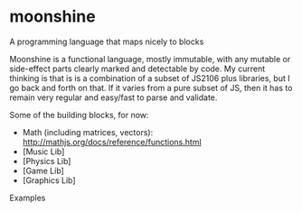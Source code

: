# moonshine
A programming language that maps nicely to blocks

Moonshine is a functional language, mostly immutable, with any mutable or side-effect parts clearly marked and detectable by code. My current thinking is that is is a combination of a subset of JS2106 plus libraries, but I go back and forth on that. If it varies from a pure subset of JS, then it has to remain very regular and easy/fast to parse and validate.

Some of the building blocks, for now:

* Math (including matrices, vectors): http://mathjs.org/docs/reference/functions.html
* [Music Lib]
* [Physics Lib]
* [Game Lib]
* [Graphics Lib]


Examples
